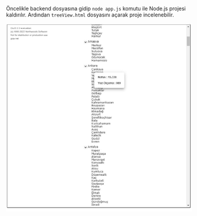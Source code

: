 Öncelikle backend dosyasına gidip ``node app.js`` komutu ile Node.js projesi kaldırılır. Ardından ``treeView.html`` dosyasını açarak proje incelenebilir.

![title](./tree-view.JPG)
